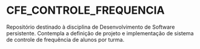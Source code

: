 # CFE_CONTROLE_FREQUENCIA
Repositório destinado à disciplina de Desenvolvimento de Software persistente. Contempla a definição de projeto e implementação de sistema de controle de frequência de alunos por turma.
